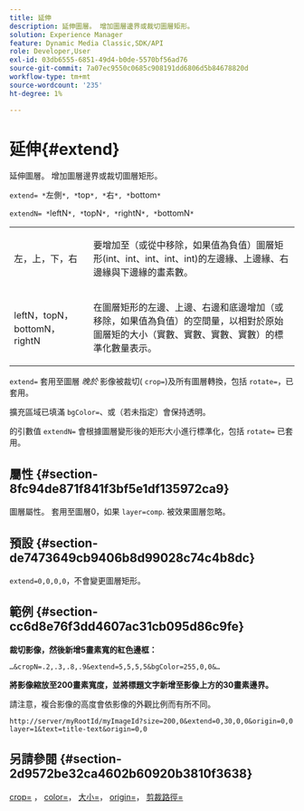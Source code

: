 ```yaml
---
title: 延伸
description: 延伸圖層。 增加圖層邊界或裁切圖層矩形。
solution: Experience Manager
feature: Dynamic Media Classic,SDK/API
role: Developer,User
exl-id: 03db6555-6851-49d4-b0de-5570bf56ad76
source-git-commit: 7a07ec9550c0685c908191dd6806d5b84678820d
workflow-type: tm+mt
source-wordcount: '235'
ht-degree: 1%

---
```


# 延伸{#extend}

延伸圖層。 增加圖層邊界或裁切圖層矩形。

`extend= *`左側`*, *`top`*, *`右`*, *`bottom`*`

`extendN= *`leftN`*, *`topN`*, *`rightN`*, *`bottomN`*`

<table id="simpletable_1DCCD469712B423C8154630127DC5F54"> 
 <tr class="strow"> 
  <td class="stentry"> <p><span class="codeph"> <span class="varname"> 左，上，下，右</span></span> </p></td> 
  <td class="stentry"> <p>要增加至（或從中移除，如果值為負值）圖層矩形(int、int、int、int、int)的左邊緣、上邊緣、右邊緣與下邊緣的畫素數。 </p></td> 
 </tr> 
 <tr class="strow"> 
  <td class="stentry"> <p><span class="codeph"> <span class="varname"> leftN，topN，bottomN，rightN</span></span> </p></td> 
  <td class="stentry"> <p>在圖層矩形的左邊、上邊、右邊和底邊增加（或移除，如果值為負值）的空間量，以相對於原始圖層矩的大小（實數、實數、實數、實數）的標準化數量表示。 </p></td> 
 </tr> 
</table>

`extend=` 套用至圖層 *晚於* 影像被裁切( `crop=`)及所有圖層轉換，包括 `rotate=`，已套用。

擴充區域已填滿 `bgColor=`、或（若未指定）會保持透明。

的引數值 `extendN=` 會根據圖層變形後的矩形大小進行標準化，包括 `rotate=` 已套用。

## 屬性 {#section-8fc94de871f841f3bf5e1df135972ca9}

圖層屬性。 套用至圖層0，如果 `layer=comp`. 被效果圖層忽略。

## 預設 {#section-de7473649cb9406b8d99028c74c4b8dc}

`extend=0,0,0,0`，不會變更圖層矩形。

## 範例 {#section-cc6d8e76f3dd4607ac31cb095d86c9fe}

**裁切影像，然後新增5畫素寬的紅色邊框：**

`…&cropN=.2,.3,.8,.9&extend=5,5,5,5&bgColor=255,0,0&…`

**將影像縮放至200畫素寬度，並將標題文字新增至影像上方的30畫素邊界。**

請注意，複合影像的高度會依影像的外觀比例而有所不同。

`http://server/myRootId/myImageId?size=200,0&extend=0,30,0,0&origin=0,0 layer=1&text=title-text&origin=0,0`

## 另請參閱 {#section-2d9572be32ca4602b60920b3810f3638}

[crop=](../../../../../is-api/http-ref/image-serving-api-ref/c-http-protocol-reference/c-command-reference/r-crop.md#reference-6fd0f6399966446ab4425ce050572eab) ， [color=](/help/aem-is-ir-api/is-api/http-ref/image-serving-api-ref/c-http-protocol-reference/c-data-types/r-is-http-color.md)， [大小=](../../../../../is-api/http-ref/image-serving-api-ref/c-http-protocol-reference/c-data-types/r-size.md#reference-04d383f32c7b4003bed9978cb854747b)， [origin=](../../../../../is-api/http-ref/image-serving-api-ref/c-http-protocol-reference/c-command-reference/r-origin.md#reference-e11c7ac06e2240cc884c3fec98f05138)， [剪裁路徑=](../../../../../is-api/http-ref/image-serving-api-ref/c-http-protocol-reference/c-command-reference/r-clippath.md#reference-8139b1b52dc54749b51b109521ddf83d)
